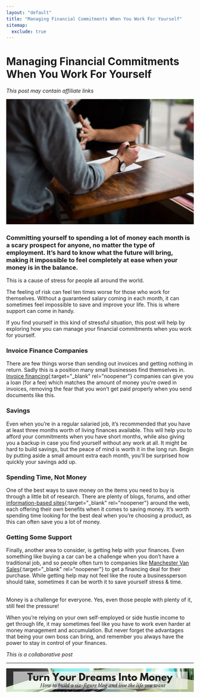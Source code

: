 ```yaml
---
layout: "default"
title: "Managing Financial Commitments When You Work For Yourself"
sitemap:
  exclude: true
---
```

# Managing Financial Commitments When You Work For Yourself
*This post may contain affiliate links*

<center>
    <img src='/i/2019/2019posts/managing-financial-commitments.jpg' alt='man in meeting taking notes'>
</center>

### Committing yourself to spending a lot of money each month is a scary prospect for anyone, no matter the type of employment. It’s hard to know what the future will bring, making it impossible to feel completely at ease when your money is in the balance.

This is a cause of stress for people all around the world.

The feeling of risk can feel ten times worse for those who work for themselves. Without a guaranteed salary coming in each month, it can sometimes feel impossible to save and improve your life. This is where support can come in handy.

If you find yourself in this kind of stressful situation, this post will help by exploring how you can manage your financial commitments when you work for yourself.

### Invoice Finance Companies
There are few things worse than sending out invoices and getting nothing in return. Sadly this is a position many small businesses find themselves in. [Invoice financing](https://www.comcapfactoring.com/blog/what-is-invoice-financing/){:target="_blank" rel="noopener"} companies can give you a loan (for a fee) which matches the amount of money you’re owed in invoices, removing the fear that you won’t get paid properly when you send documents like this.

### Savings
Even when you’re in a regular salaried job, it’s recommended that you have at least three months worth of living finances available. This will help you to afford your commitments when you have short months, while also giving you a backup in case you find yourself without any work at all. It might be hard to build savings, but the peace of mind is worth it in the long run. Begin by putting aside a small amount extra each month, you'll be surprised how quickly your savings add up.

### Spending Time, Not Money
One of the best ways to save money on the items you need to buy is through a little bit of research. There are plenty of blogs, forums, and other [information-based sites](https://www.dtelepathy.com/blog/inspiration/14-beautiful-content-heavy-websites-for-inspiration){:target="_blank" rel="noopener"} around the web, each offering their own benefits when it comes to saving money. It’s worth spending time looking for the best deal when you’re choosing a product, as this can often save you a lot of money.

### Getting Some Support
Finally, another area to consider, is getting help with your finances. Even something like buying a car can be a challenge when you don’t have a traditional job, and so people often turn to companies like [Manchester Van Sales](https://www.manchestervansales.com/used-vans){:target="_blank" rel="noopener"} to get a financing deal for their purchase. While getting help may not feel like the route a businessperson should take, sometimes it can be worth it to save yourself stress & time.

<br>
Money is a challenge for everyone. Yes, even those people with plenty of it, still feel the pressure!

When you’re relying on your own self-employed or side hustle income to get through life, it may sometimes feel like you have to work even harder at money management and accumulation. But never forget the advantages that being your own boss can bring, and remember you always have the power to stay in control of your finances. 

*This is a collaborative post*

***

<!-- START ADVERTISER: Emma Drew turn your dreams course -->
<center>
<a href="http://bit.ly/turnyourdreamsintomoney" target="_blank"><img src='/aff/turn-your-dreams-into-money-728x90.png' alt='Turn Your Dreams Into Money link to course' /></a>
</center>
<!-- END ADVERTISER: Emma Drew turn your dreams course -->
